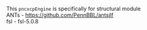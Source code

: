 This `pncxcpEngine` is specifically for structural module \
ANTs - https://github.com/PennBBL/antsjlf \
fsl - fsl-5.0.8 
